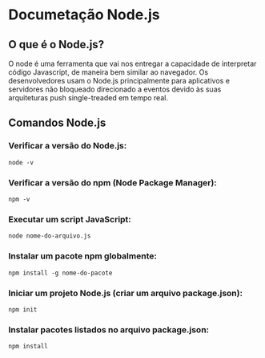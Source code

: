 # Documetação Node.js

## O que é o Node.js?

O node é uma ferramenta que vai nos entregar a capacidade de interpretar código Javascript, de maneira bem similar ao navegador. 
Os desenvolvedores usam o Node.js principalmente para aplicativos e servidores não bloqueado direcionado a eventos devido às suas arquiteturas push single-treaded em tempo real.

## Comandos Node.js

###  Verificar a versão do Node.js:

````
node -v

````
###  Verificar a versão do npm (Node Package Manager):

````
npm -v

````

### Executar um script JavaScript:

````
node nome-do-arquivo.js

````
### Instalar um pacote npm globalmente:

````
npm install -g nome-do-pacote

````

### Iniciar um projeto Node.js (criar um arquivo package.json):

````
npm init

````

### Instalar pacotes listados no arquivo package.json:

````
npm install

````





